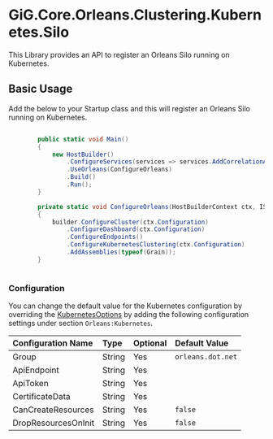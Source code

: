 # GiG.Core.Orleans.Clustering.Kubernetes.Silo

This Library provides an API to register an Orleans Silo running on Kubernetes.

## Basic Usage

Add the below to your Startup class and this will register an Orleans Silo running on Kubernetes.

```csharp

        public static void Main()
        {
            new HostBuilder()
                .ConfigureServices(services => services.AddCorrelationAccessor())
                .UseOrleans(ConfigureOrleans)
                .Build()
                .Run();
        }

        private static void ConfigureOrleans(HostBuilderContext ctx, ISiloBuilder builder)
        {
            builder.ConfigureCluster(ctx.Configuration)
                .ConfigureDashboard(ctx.Configuration)
                .ConfigureEndpoints()
                .ConfigureKubernetesClustering(ctx.Configuration)
                .AddAssemblies(typeof(Grain));
        }
        
```

### Configuration

You can change the default value for the Kubernetes configuration by overriding the [KubernetesOptions](..\src\GiG.Core.Orleans.Clustering.Kubernetes.Silo\Configurations\KubernetesSiloOptions.cs) by adding the following configuration settings under section `Orleans:Kubernetes`.

| Configuration Name  | Type   | Optional | Default Value     |
|:--------------------|:-------|:---------|:------------------|
| Group               | String | Yes      | `orleans.dot.net` |
| ApiEndpoint         | String | Yes      |                   |
| ApiToken            | String | Yes      |                   |
| CertificateData     | String | Yes      |                   |
| CanCreateResources  | String | Yes      | `false`           |
| DropResourcesOnInit | String | Yes      | `false`           |
